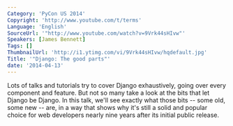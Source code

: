 ```yaml
---
Category: 'PyCon US 2014'
Copyright: 'http://www.youtube.com/t/terms'
Language: 'English'
SourceUrl: '"http://www.youtube.com/watch?v=9Vrk44sHIvw"'
Speakers: [James Bennett]
Tags: []
ThumbnailUrl: 'http://i1.ytimg.com/vi/9Vrk44sHIvw/hqdefault.jpg'
Title: '"Django: The good parts"'
date: '2014-04-13'
---
```

Lots of talks and tutorials try to cover Django exhaustively, going over every component and feature. But not so many take a look at the bits that let Django be Django. In this talk, we'll see exactly what those bits -- some old, some new -- are, in a way that shows why it's still a solid and popular choice for web developers nearly nine years after its initial public release.